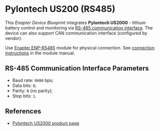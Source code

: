 # Pylontech US200 (RS485)

This _Enapter Device Blueprint_ integrates **Pylontech US2000** - lithium battery control and monitoring via [RS-485 communication interface](https://developers.enapter.com/docs/reference/ucm/rs485). The device can also support CAN communication interface (configured by vendor).

Use [Enapter ENP-RS485](https://handbook.enapter.com/modules/ENP-RS485/ENP-RS485.html) module for physical connection. See [connection instructions](https://handbook.enapter.com/modules/ENP-RS485/ENP-RS485.html#connection-examples) in the module manual.

## RS-485 Communication Interface Parameters

- Baud rate: `9600` bps;
- Data bits: `8`;
- Parity: `N` (no parity);
- Stop bits: `1`.

## References

- [Pylontech US2000 product page](http://en.pylontech.com.cn/pro_detail.aspx?id=114&cid=23)
